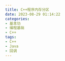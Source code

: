 ```yaml
---
title: C++程序内存分区
date: 2023-08-29 01:14:22
categories: 
- 基本功
- 编程基础
- C++
tags:
- C++
- Java
- 回调
---
```

